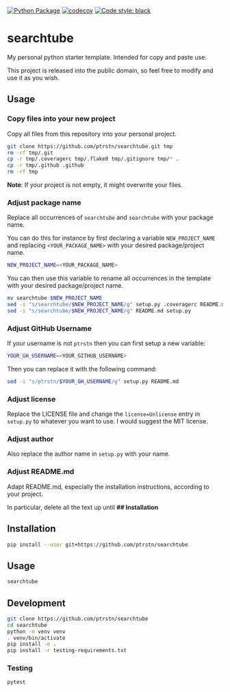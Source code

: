[![Python Package](https://github.com/ptrstn/searchtube/actions/workflows/python-package.yml/badge.svg)](https://github.com/ptrstn/searchtube/actions/workflows/python-package.yml)
[![codecov](https://codecov.io/gh/ptrstn/searchtube/branch/master/graph/badge.svg)](https://codecov.io/gh/ptrstn/searchtube)
[![Code style: black](https://img.shields.io/badge/code%20style-black-000000.svg)](https://github.com/psf/black)

# searchtube

My personal python starter template. Intended for copy and paste use. 

This project is released into the public domain, so feel free to modify and use it as you wish.

## Usage

### Copy files into your new project

Copy all files from this repository into your personal project. 

```bash
git clone https://github.com/ptrstn/searchtube.git tmp
rm -rf tmp/.git
cp -r tmp/.coveragerc tmp/.flake8 tmp/.gitignore tmp/* .
cp -r tmp/.github .github
rm -rf tmp
```

**Note**: If your project is not empty, it might overwrite your files.

### Adjust package name

Replace all occurrences of ```searchtube``` and ```searchtube``` with your package name.

You can do this for instance by first declaring a variable ```NEW_PROJECT_NAME``` and replacing ```<YOUR_PACKAGE_NAME>``` with your desired package/project name.

```bash
NEW_PROJECT_NAME=<YOUR_PACKAGE_NAME>
```

You can then use this variable to rename all occurrences in the template with your desired package/project name.

```bash
mv searchtube $NEW_PROJECT_NAME
sed -i "s/searchtube/$NEW_PROJECT_NAME/g" setup.py .coveragerc README.md "${NEW_PROJECT_NAME}/__main__.py" tests/test_core.py
sed -i "s/searchtube/$NEW_PROJECT_NAME/g" README.md setup.py
```

### Adjust GitHub Username

If your username is not ```ptrstn``` then you can first setup a new variable:

```bash
YOUR_GH_USERNAME=<YOUR_GITHUB_USERNAME>
```

Then you can replace it with the following command:

```bash
sed -i "s/ptrstn/$YOUR_GH_USERNAME/g" setup.py README.md
```

### Adjust license

Replace the LICENSE file and change the ```license=Unlicense``` entry in ```setup.py``` to whatever you want to use. 
I would suggest the MIT license.

### Adjust author 

Also replace the author name in ```setup.py``` with your name.

### Adjust README.md

Adapt README.md, especially the installation instructions, according to your project. 

In particular, delete all the text up until **## Installation**

## Installation

```bash
pip install --user git+https://github.com/ptrstn/searchtube
```

## Usage

```bash
searchtube
```

## Development

```bash
git clone https://github.com/ptrstn/searchtube
cd searchtube
python -m venv venv
. venv/bin/activate
pip install -e .
pip install -r testing-requirements.txt
```

### Testing

```bash
pytest
```
